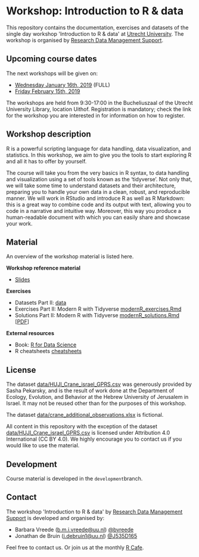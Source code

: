 # Workshop: Introduction to R & data

This repository contains the documentation, exercises and datasets of the
single day workshop 'Introduction to R & data' at [Utrecht
University](https://www.uu.nl). The workshop is organised by [Research Data
Management Support](https://www.uu.nl/en/research/research-data-management).

## Upcoming course dates
The next workshops will be given on:

- [Wednesday January 16th, 2019](https://www.uu.nl/en/events/introduction-to-r-data-1) (FULL)
- [Friday February 15th, 2019](https://www.uu.nl/en/events/introduction-to-r-data-2)

The workshops are held from 9:30-17:00 in the Bucheliuszaal of the Utrecht University Library, location Uithof. Registration is mandatory; check the link for the workshop you are interested in for information on how to register.

## Workshop description

R is a powerful scripting language for data handling, data visualization, and
statistics. In this workshop, we aim to give you the tools to start exploring
R and all it has to offer by yourself.

The course will take you from the very basics in R syntax, to data handling
and visualization using a set of tools known as the ‘tidyverse’. Not only
that, we will take some time to understand datasets and their architecture,
preparing you to handle your own data in a clean, robust, and reproducible
manner. We will work in RStudio and introduce R as well as R Markdown: this is
a great way to combine code and its output with text, allowing you to code in
a narrative and intuitive way. Moreover, this way you produce a human-readable
document with which you can easily share and showcase your work.

## Material

An overview of the workshop material is listed here.

**Workshop reference material**

- [Slides](intro_R_and_data_slides.pdf)

**Exercises**

- Datasets Part II: [data](data)
- Exercises Part II: Modern R with Tidyverse [modernR_exercises.Rmd](modernR_exercises.Rmd)
- Solutions Part II: Modern R with Tidyverse [modernR_solutions.Rmd](modernR_solutions.Rmd) [[PDF](modernR_solutions.pdf)]

**External resources**

- Book: [R for Data Science](https://r4ds.had.co.nz/)
- R cheatsheets [cheatsheets](cheatsheets)


## License

The dataset [data/HUJI_Crane_israel_GPRS.csv](data/HUJI_Crane_Israel_GPRS.csv) was generously provided by Sasha Pekarsky, and is the result of work done at the Department of Ecology, Evolution, and Behavior at the Hebrew University of Jerusalem in Israel. It may not be reused other than for the purposes of this workshop.

The dataset [data/crane_additional_observations.xlsx](data/Crane_additional_observations.xlsx) is fictional.

All content in this repository with the exception of the dataset [data/HUJI_Crane_israel_GPRS.csv](data/HUJI_Crane_Israel_GPRS.csv) is licensed under Attribution 4.0
International (CC BY 4.0). We highly encourage you to contact us if you 
would like to use the material.

## Development

Course material is developed in the `development`branch. 

## Contact 

The workshop 'Introduction to R & data' by [Research Data Management
Support](https://www.uu.nl/en/research/research-data-management) is developed
and organised by:

- Barbara Vreede ([b.m.i.vreede@uu.nl](mailto:b.m.i.vreede@uu.nl)) [@bvreede](https://github.com/bvreede)
- Jonathan de Bruin ([j.debruin1@uu.nl](mailto:j.debruin1@uu.nl)) [@J535D165](https://github.com/J535D165)

Feel free to contact us. Or join us at the monthly [R Cafe](https://github.com/UtrechtUniversity/R-data-cafe).
